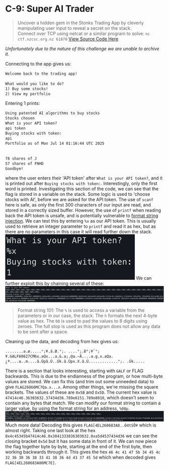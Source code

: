 # C-9: Super AI Trader
> Uncover a hidden gem in the Stonks Trading App by cleverly manipulating user input to reveal a secret on the stack.  
  Connect over TCP using netcat or a similar program to solve: `nc ctf.nzcsc.org.nz 61870`
  [View Source Code Here](pwn.c)
  
*Unfortunately due to the nature of this challenge we are unable to archive it.*

Connecting to the app gives us:
```
Welcome back to the trading app!

What would you like to do?
1) Buy some stocks!
2) View my portfolio
```
Entering 1 prints:
```
Using patented AI algorithms to buy stocks
Stocks chosen
What is your API token?
api token
Buying stocks with token:
api
Portfolio as of Mon Jul 14 01:16:44 UTC 2025


78 shares of J
57 shares of FNHD
Goodbye!
```
where the user enters their 'API token' after `What is your API token?`, and it is printed out after `Buying stocks with token:`. Interestingly, only the first word is printed. Investigating this section of the code, we can see that the flag is stored in a variable on the stack. Some logic is used to 'choose stocks with AI', before we are asked for the API token. The use of `scanf` here is safe, as only the first 300 characters of our input are read, and stored in a correctly sized buffer. However, the use of `printf` when reading back the API token is unsafe, and is potentially vulnerable to [format string injection](https://en.wikipedia.org/wiki/Uncontrolled_format_string). We can test this by entering `%x` as our API token. This is usually used to retrieve an integer parameter to `printf` and read it as hex, but as there are no parameters in this case it will read further down the stack.
![A screenshot of entering %x as the token, and the app printing 1](fmtstr-1.png)
We can further exploit this by chaining several of these:
![A screenshot of entering '%08x.' repeated several times, and the app responding with various hex data.](fmtstr-2.png)
> Format string 101:
> The `%` is used to access a variable from the parameters or in our case, the stack. The `h` formats the next 4-byte value as hex. The `08` is used to pad the values to 8 digits using zeroes. The full stop is used as this program does not allow any data to be sent after a space.

Cleaning up the data, and decoding from hex gives us:
```
........a.ø.....°;¥.â.Ø.°;. ....°;.Ð°;¥`°;¥.GALF60627CM6x.aQx...a.&.a¡.@a.~Ã....a.g.x.aQa.¿ª....a..m....â.Ùpâ.Ú..Úk.â.Ùpx.X.â.Ú.............°;. .Úk.....
```
There is a section that looks interesting, starting with `GALF` or FLAG backwards. This is due to the endianness of the program, or how multi-byte values are stored. We can fix this (and trim out some unneeded data) to give `FLAG26066MC7Qa.x...x`. Among other things, we're missing the square brackets. The values of these are `0x5B` and `Ox5D`. The current hex value is `47414c46.36303632.37434d36.789e6151.789e8010`, which doesn't seem to contain any bytes that match. We can modify our format string to contain a larger value, by using the format string for an address, `%08p`.
![A screenshot of the application running with '%08p.' repeated several times, with a response containing up to 16 hex digits per section](fmtstr-3.png)
Much more data! Decoding this gives `FLAG[4EL260683A8..Ó4tSÔ¥` which is almost right. Taking one last look at the hex `0x4c45345b47414c46.0x3841333836303632.0xa5d4537434d36` we can see the closing bracket `0x5d` but it has some data in front of it. We can now piece the flag together byte by byte, starting at the end of the first byte, then working backwards through it. This gives the hex `46 4c 41 47 5b 34 45 4c 32 36 30 36 38 33 41 38 36 4d 43 37 45 5d` which when decoded gives `FLAG[4EL260683A86MC7E]`.